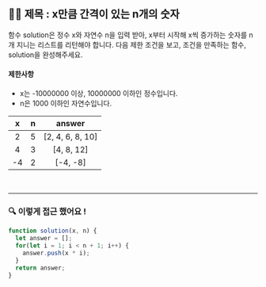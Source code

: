 ## ✍🏻 제목 : x만큼 간격이 있는 n개의 숫자
함수 solution은 정수 x와 자연수 n을 입력 받아, x부터 시작해 x씩 증가하는 숫자를 n개 지니는 리스트를 리턴해야 합니다. 다음 제한 조건을 보고, 조건을 만족하는 함수, solution을 완성해주세요.

#### 제한사항
- x는 -10000000 이상, 10000000 이하인 정수입니다.
- n은 1000 이하인 자연수입니다.

|x|n|answer|
|:------:|:----:|:----:|
|2|5|[2, 4, 6, 8, 10]|
|4|3|[4, 8, 12]|
|-4|2|[-4, -8]|

</br>

---

### 🔍 이렇게 접근 했어요 !

```javascript
function solution(x, n) {
  let answer = [];
  for(let i = 1; i < n + 1; i++) {
    answer.push(x * i);
  }
  return answer;
}
```